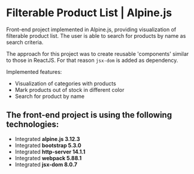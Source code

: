 # Filterable Product List | Alpine.js

Front-end project implemented in Alpine.js, providing visualization of filterable product list.
The user is able to search for products by name as search criteria.

The approach for this project was to create reusable 'components' similar to those in ReactJS.
For that reason `jsx-dom` is added as dependency.

Implemented features: 

* Visualization of categories with products
* Mark products out of stock in different color
* Search for product by name

## The front-end project is using the following technologies:
* Integrated **alpine.js 3.12.3**
* Integrated **bootstrap 5.3.0**
* Integrated **http-server 14.1.1**
* Integrated **webpack 5.88.1**
* Integrated **jsx-dom 8.0.7**